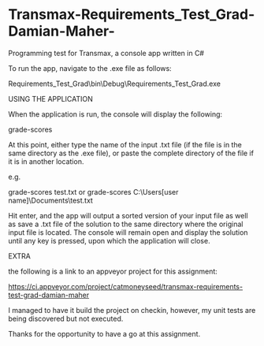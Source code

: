 # Transmax-Requirements_Test_Grad-Damian-Maher-
Programming test for Transmax, a console app written in C#

To run the app, navigate to the .exe file as follows:

Requirements_Test_Grad\bin\Debug\Requirements_Test_Grad.exe


USING THE APPLICATION

When the application is run, the console will display the following:

  grade-scores 
  
At this point, either type the name of the input .txt file (if the file is in the
same directory as the .exe file), or paste the complete directory of the file if
it is in another location.

e.g.

  grade-scores test.txt 
  or
  grade-scores C:\Users\[user name]\Documents\test.txt
  
Hit enter, and the app will output a sorted version of your input file as well as 
save a .txt file of the solution to the same directory where the original input
file is located. The console will remain open and display the solution until any key
is pressed, upon which the application will close.

EXTRA

the following is a link to an appveyor project for this assignment:

https://ci.appveyor.com/project/catmoneyseed/transmax-requirements-test-grad-damian-maher 

I managed to have it build the project on checkin, however, my unit tests are being discovered
but not executed. 


Thanks for the opportunity to have a go at this assignment. 


